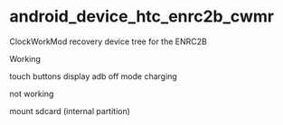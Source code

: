 android_device_htc_enrc2b_cwmr
==============================

ClockWorkMod recovery device tree for the ENRC2B

Working

touch
buttons
display
adb
off mode charging

not working

mount sdcard (internal partition)
